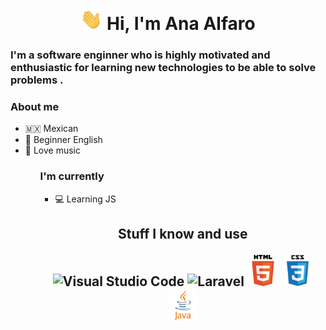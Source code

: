 <h1 align="center"><img src="https://raw.githubusercontent.com/ABSphreak/ABSphreak/master/gifs/Hi.gif" width="35px"> Hi, I'm Ana Alfaro </h1>
<h3 aling="center">I'm a software enginner who is highly motivated and enthusiastic for learning new technologies to be able to solve problems .</h3>

  ### About me
<ul>
  <li>🇲🇽 Mexican</li>
  <li>💬 Beginner English</li>
  <li>🎵 Love music</li>
<ul>

  ### I'm currently
<ul>
  <li>💻 Learning JS</li>
</ul>
  
  <h2 align="center">
  <p>Stuff I know and use</p>
<img alt="Visual Studio Code" width="50px"  src="https://user-images.githubusercontent.com/674621/71187801-14e60a80-2280-11ea-94c9-e56576f76baf.png"/>
<img alt="Laravel" width="100px"  src="https://raw.githubusercontent.com/laravel/art/master/logo-lockup/5%20SVG/2%20CMYK/1%20Full%20Color/laravel-logolockup-cmyk-red.svg" />
<img alt="HTML5" width="50px" src="https://raw.githubusercontent.com/github/explore/80688e429a7d4ef2fca1e82350fe8e3517d3494d/topics/html/html.png" />
<img alt="CSS3" width="50px" src="https://raw.githubusercontent.com/github/explore/80688e429a7d4ef2fca1e82350fe8e3517d3494d/topics/css/css.png" />
<img alt="Java" width="50px" src="https://raw.githubusercontent.com/github/explore/5b3600551e122a3277c2c5368af2ad5725ffa9a1/topics/java/java.png" />
<br> <br> 
